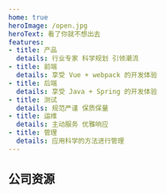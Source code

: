 ```yaml
---
home: true
heroImage: /open.jpg
heroText: 看了你就不想出去
features:
- title: 产品
  details: 行业专家 科学规划 引领潮流
- title: 前端
  details: 享受 Vue + webpack 的开发体验
- title: 后端
  details: 享受 Java + Spring 的开发体验
- title: 测试
  details: 规范严谨 保质保量
- title: 运维
  details: 主动服务 优雅响应
- title: 管理
  details: 应用科学的方法进行管理
---
```


## 公司资源

<!-- [内部测试](http://bfhl.5ihw.cn/)

[GitLab](http://git.5ihw.cn:10080)

[禅道](http://prj.5ihw.cn:81/zentao/)

[蓝湖](https://lanhuapp.com/web)

[BF-NPM](http://47.92.133.95:7002/)

[锐明OA](http://oa.streamax.com:8080/)

[锐明学院](http://streamax.21tb.com) -->
